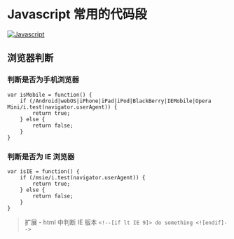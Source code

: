 # Javascript 常用的代码段

[![Javascript](https://www.codementor.io/assets/page_img/learn-javascript.png)](https://developer.mozilla.org/en-US/docs/Web/JavaScript)

## 浏览器判断

### 判断是否为手机浏览器

```
var isMobile = function() {
    if (/Android|webOS|iPhone|iPad|iPod|BlackBerry|IEMobile|Opera Mini/i.test(navigator.userAgent)) {
        return true;
    } else {
        return false;
    }
}
```

### 判断是否为 IE 浏览器

```
var isIE = function() {
    if (/msie/i.test(navigator.userAgent)) {
        return true;
    } else {
        return false;
    }
}
```
> 扩展 - html 中判断 IE 版本
> ```<!--[if lt IE 9]> do something <![endif]-->```